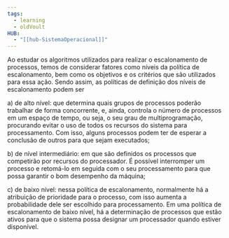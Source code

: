 ```yaml
---
tags:
  - learning
  - oldVoult
HUB:
  - "[[hub-SistemaOperacional]]"
---
```

Ao estudar os algoritmos utilizados para realizar o escalonamento de processos, temos de considerar fatores como níveis da política de escalonamento, bem como os objetivos e os critérios que são utilizados para essa ação. Sendo assim, as políticas de definição dos níveis de escalonamento podem ser


a) de alto nível: que determina quais grupos de processos poderão trabalhar de forma concorrente, e, ainda, controla o número de processos em um espaço de tempo, ou seja, o seu grau de multiprogramação, procurando evitar o uso de todos os recursos do sistema para processamento. Com isso, alguns processos podem ter de esperar a conclusão de outros para que sejam executados;

b) de nível intermediário: em que são definidos os processos que competirão por recursos do processador. É possível interromper um processo e retomá-lo em seguida com o seu processamento para que possa garantir o bom desempenho da máquina;

c) de baixo nível: nessa política de escalonamento, normalmente há a atribuição de prioridade para o processo, com isso aumenta a probabilidade dele ser escolhido para processamento. Em uma política de escalonamento de baixo nível, há a determinação de processos que estão ativos para que o sistema possa designar um processador quando estiver disponível.
